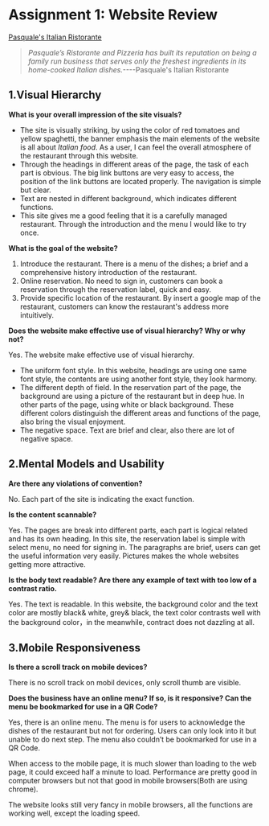 # Assignment 1: Website Review

[Pasquale's Italian Ristorante](https://www.pasqualesrest.com/)
>*Pasquale’s Ristorante and Pizzeria has built its reputation on being a family run business that serves only the freshest ingredients in its home-cooked Italian dishes.*----Pasquale's Italian Ristorante   

## 1.Visual Hierarchy
**What is your overall impression of the site visuals?**
- The site is visually striking, by using the color of red tomatoes and yellow spaghetti, the banner emphasis the main elements of the website is all about *Italian food*. As a user, I can feel the overall atmosphere of the restaurant through this website. 
- Through the headings in different areas of the page, the task of each part is obvious. The big link buttons are very easy to access, the position of the link buttons are located properly. The navigation is simple but clear.
- Text are nested in different background, which indicates different functions.
- This site gives me a good feeling that it is a carefully managed restaurant. Through the introduction and the menu I would like to try once.

**What is the goal of the website?**
1. Introduce the restaurant. There is a menu of the dishes; a brief and a comprehensive history introduction of the restaurant.
2. Online reservation. No need to sign in, customers can book a reservation through the reservation label, quick and easy.
3. Provide specific location of the restaurant. By insert a google map of the restaurant, customers can know the restaurant's address more intuitively.

**Does the website make effective use of visual hierarchy? Why or why not?**

Yes. The website make effective use of visual hierarchy.
- The uniform font style. In this website, headings are using one same font style, the contents are using another font style, they look harmony. 
- The different depth of field. In the reservation part of the page, the background are using a picture of the restaurant but in deep hue. In other parts of the page, using white or black background. These different colors distinguish the different areas and functions of the page, also bring the visual enjoyment.
- The negative space. Text are brief and clear, also there are lot of negative space. 

## 2.Mental Models and Usability
**Are there any violations of convention?**

No. Each part of the site is indicating the exact function. 

**Is the content scannable?**

Yes. The pages are break into different parts, each part is logical related and has its own heading. In this site, the reservation label is simple with select menu, no need for signing in. The paragraphs are brief, users can get the useful information very easily. Pictures makes the whole websites getting more attractive. 

**Is the body text readable? Are there any example of text with too low of a contrast ratio.**

Yes. The text is readable.
In this website, the background color and the text color are mostly black& white, grey& black, the text color contrasts well with the background color，in the meanwhile, contract does not dazzling at all.

## 3.Mobile Responsiveness
**Is there a scroll track on mobile devices?**

There is no scroll track on mobil devices, only scroll thumb are visible.  

**Does the business have an online menu? If so, is it responsive? Can the menu be bookmarked for use in a QR Code?**

Yes, there is an online menu. The menu is for users to acknowledge the dishes of the restaurant but not for ordering. Users can only look into it but unable to do next step. The menu also couldn’t be bookmarked for use in a QR Code.

When access to the mobile page, it is much slower than loading to the web page, it could exceed half a minute to load. Performance are pretty good in computer browsers but not that good in mobile browsers(Both are using chrome). 

The website looks still very fancy in mobile browsers, all the functions are working well, except the loading speed.



